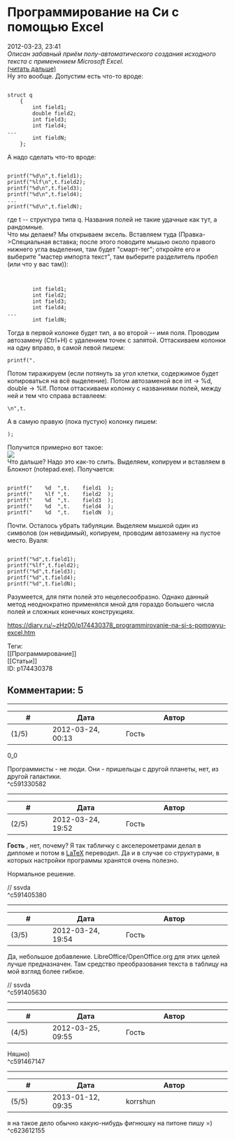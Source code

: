 Программирование на Си с помощью Excel
======================================

  
2012-03-23, 23:41  
  *Описан забавный приём полу-автоматического создания исходного текста с применением Microsoft Excel.*    
  [(читать дальше)](https://zHz00.diary.ru/p174430378.htm?index=1#linkmore174430378m1)      
 Ну это вообще. Допустим есть что-то вроде:   
 
```
  
struct q
	{
		int field1;
		double field2;
		int field3;
		int field4;
...
		int fieldN;  
	};
```
   
   
 А надо сделать что-то вроде:   
 
```
  
printf("%d\n",t.field1);  
printf("%lf\n",t.field2);  
printf("%d\n",t.field3);  
printf("%d\n",t.field4);  
...  
printf("%d\n",t.fieldN);  

```
   
 где t -- структура типа q. Названия полей не такие удачные как тут, а рандомные.   
 Что мы делаем? Мы открываем эксель. Вставляем туда (Правка->Специальная вставка; после этого поводите мышью около правого нижнего угла выделения, там будет "смарт-тег"; откройте его и выберите "мастер импорта текст", там выберите разделитель пробел (или что у вас там)):   
 
```
  
  
		int field1;  
		int field2;  
		int field3;  
		int field4;  
...  
		int fieldN;  

```
   
 Тогда в первой колонке будет тип, а во второй -- имя поля. Проводим автозамену (Ctrl+H) с удалением точек с запятой. Оттаскиваем колонки на одну вправо, в самой левой пишем:   
 
```
printf(".
```
   
 Потом тиражируем (если потянуть за угол клетки, содержимое будет копироваться на всё выделение). Потом автозаменой все int -> %d, double -> %lf. Потом оттаскиваем колонку с названиями полей, между ней и тем что справа вставлеем:   
 
```
\n",t.
```
   
 А в самую правую (пока пустую) колонку пишем:   
 
```
);
```
   
 Получится примерно вот такое:   
  ![](http://s019.radikal.ru/i644/1203/16/194449bab2cf.png)    
 Что дальше? Надо это как-то слить. Выделяем, копируем и вставляем в Блокнот (notepad.exe). Получается:   
 
```
  
printf("	%d	",t.	field1	);  
printf("	%lf	",t.	field2	);  
printf("	%d	",t.	field3	);  
printf("	%d	",t.	field4	);  
printf("	%d	",t.	fieldN	);  

```
   
 Почти. Осталось убрать табуляции. Выделяем мышкой один из символов (он невидимый), копируем, проводим автозамену на пустое место. Вуаля:   
 
```
  
printf("%d",t.field1);  
printf("%lf",t.field2);  
printf("%d",t.field3);  
printf("%d",t.field4);  
printf("%d",t.fieldN);  

```
   
   
 Разумеется, для пяти полей это нецелесообразно. Однако данный метод неоднократно применялся мной для гораздо большего числа полей и сложных конечных конструкциях.   
     
  
<https://diary.ru/~zHz00/p174430378_programmirovanie-na-si-s-pomowyu-excel.htm>  
  
Теги:  
[[Программирование]]  
[[Статьи]]  
ID: p174430378  


Комментарии: 5
--------------

  


---



|         #         |              Дата              |                     Автор                     |           ID           |
| --- | --- | --- | --- |
| (1/5) | 2012-03-24, 00:13 | Гость | c591330582 |

  
 0\_0   
   
 Программисты - не люди. Они - пришельцы с другой планеты, нет, из другой галактики.   
 ^c591330582

---



|         #         |              Дата              |                     Автор                     |           ID           |
| --- | --- | --- | --- |
| (2/5) | 2012-03-24, 19:52 | Гость | c591405380 |

  
  **Гость**  , нет, почему? Я так табличку с акселерометрами делал в дипломе и потом в  [LaTeX](https://ru.wikipedia.org/wiki/LaTeX)  переводил. Да и в случае со структурами, в которых настройки программы хранятся очень полезно.   
   
 Нормальное решение.   
   
 // ssvda   
 ^c591405380

---



|         #         |              Дата              |                     Автор                     |           ID           |
| --- | --- | --- | --- |
| (3/5) | 2012-03-24, 19:54 | Гость | c591405630 |

  
 Да, небольшое добавление. LibreOffice/OpenOffice.org для этих целей лучше предназначен. Там средство преобразования текста в таблицу на мой взгляд более гибкое.   
   
 // ssvda   
 ^c591405630

---



|         #         |              Дата              |                     Автор                     |           ID           |
| --- | --- | --- | --- |
| (4/5) | 2012-03-25, 09:55 | Гость | c591467147 |

  
 Няшно)   
 ^c591467147

---



|         #         |              Дата              |                     Автор                     |           ID           |
| --- | --- | --- | --- |
| (5/5) | 2013-01-12, 09:35 | korrshun | c623612155 |

  
 я на такое дело обычно какую-нибудь фигнюшку на питоне пишу =)   
 ^c623612155